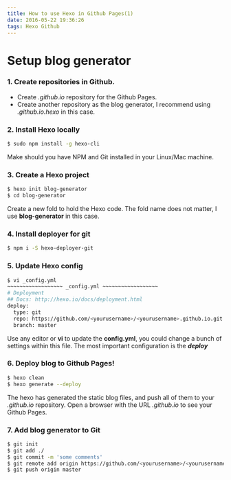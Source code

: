 ```yaml
---
title: How to use Hexo in Github Pages(1)
date: 2016-05-22 19:36:26
tags: Hexo Github
---
```


Setup blog generator
===

### 1. Create repositories in Github.

- Create _<yourusername>.github.io_ repository for the Github Pages.
- Create another repository as the blog generator, I recommend using _<yourusername>.github.io.hexo_ in this case.

### 2. Install Hexo locally

``` bash
$ sudo npm install -g hexo-cli
```

Make should you have NPM and Git installed in your Linux/Mac machine.

### 3. Create a Hexo project

``` bash
$ hexo init blog-generator
$ cd blog-generator
```

Create a new fold to hold the Hexo code. The fold name does not matter, I use __blog-generator__ in this case.

### 4. Install deployer for git

``` bash
$ npm i -S hexo-deployer-git
```

### 5. Update Hexo config

``` bash
$ vi _config.yml
~~~~~~~~~~~~~~~~~~ _config.yml ~~~~~~~~~~~~~~~~~~
# Deployment
## Docs: http://hexo.io/docs/deployment.html
deploy:
  type: git
  repo: https://github.com/<yourusername>/<yourusername>.github.io.git
  branch: master
```

Use any editor or __vi__ to update the __config.yml__, you could change a bunch of settings within this file. The most important configuration is the ___deploy___

### 6. Deploy blog to Github Pages!

``` bash
$ hexo clean
$ hexo generate --deploy
```

The hexo has generated the static blog files, and push all of them to your _<yourusername>.github.io_ repository.
Open a browser with the URL _<yourusername>.github.io_ to see your Github Pages.

### 7. Add blog generator to Git

``` bash
$ git init
$ git add ./
$ git commit -m 'some comments'
$ git remote add origin https://github.com/<yourusername>/<yourusername>.github.io.hexo.git
$ git push origin master
```